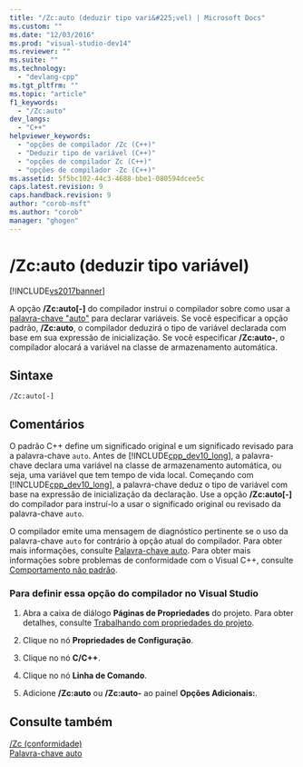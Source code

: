 ```yaml
---
title: "/Zc:auto (deduzir tipo vari&#225;vel) | Microsoft Docs"
ms.custom: ""
ms.date: "12/03/2016"
ms.prod: "visual-studio-dev14"
ms.reviewer: ""
ms.suite: ""
ms.technology: 
  - "devlang-cpp"
ms.tgt_pltfrm: ""
ms.topic: "article"
f1_keywords: 
  - "/Zc:auto"
dev_langs: 
  - "C++"
helpviewer_keywords: 
  - "opções de compilador /Zc (C++)"
  - "Deduzir tipo de variável (C++)"
  - "opções de compilador Zc (C++)"
  - "opções de compilador -Zc (C++)"
ms.assetid: 5f5bc102-44c3-4688-bbe1-080594dcee5c
caps.latest.revision: 9
caps.handback.revision: 9
author: "corob-msft"
ms.author: "corob"
manager: "ghogen"
---
```

# /Zc:auto (deduzir tipo vari&#225;vel)
[!INCLUDE[vs2017banner](../../assembler/inline/includes/vs2017banner.md)]

A opção **\/Zc:auto\[\-\]** do compilador instrui o compilador sobre como usar a [palavra\-chave "auto"](../../cpp/auto-keyword.md) para declarar variáveis.  Se você especificar a opção padrão, **\/Zc:auto**, o compilador deduzirá o tipo de variável declarada com base em sua expressão de inicialização.  Se você especificar  **\/Zc:auto\-**, o compilador alocará a variável na classe de armazenamento automática.  
  
## Sintaxe  
  
```  
/Zc:auto[-]  
```  
  
## Comentários  
 O padrão C\+\+ define um significado original e um significado revisado para a palavra\-chave `auto`.  Antes de [!INCLUDE[cpp_dev10_long](../Token/cpp_dev10_long_md.md)], a palavra\-chave declara uma variável na classe de armazenamento automática, ou seja, uma variável que tem tempo de vida local.  Começando com [!INCLUDE[cpp_dev10_long](../Token/cpp_dev10_long_md.md)], a palavra\-chave deduz o tipo de variável com base na expressão de inicialização da declaração. Use a opção **\/Zc:auto\[\-\]** do compilador para instruí\-lo a usar o significado original ou revisado da palavra\-chave `auto`.  
  
 O compilador emite uma mensagem de diagnóstico pertinente se o uso da palavra\-chave `auto` for contrário à opção atual do compilador.  Para obter mais informações, consulte [Palavra\-chave auto](../../cpp/auto-keyword.md).  Para obter mais informações sobre problemas de conformidade com o Visual C\+\+, consulte [Comportamento não padrão](../Topic/Nonstandard%20Behavior.md).  
  
### Para definir essa opção do compilador no Visual Studio  
  
1.  Abra a caixa de diálogo **Páginas de Propriedades** do projeto.  Para obter detalhes, consulte [Trabalhando com propriedades do projeto](../../ide/working-with-project-properties.md).  
  
2.  Clique no nó **Propriedades de Configuração**.  
  
3.  Clique no nó **C\/C\+\+**.  
  
4.  Clique no nó **Linha de Comando**.  
  
5.  Adicione **\/Zc:auto** ou **\/Zc:auto\-** ao painel **Opções Adicionais:**.  
  
## Consulte também  
 [\/Zc \(conformidade\)](../../build/reference/zc-conformance.md)   
 [Palavra\-chave auto](../../cpp/auto-keyword.md)